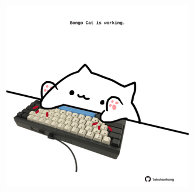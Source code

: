 <!-- built at 30/11/2023, 03:00:36 UTC -->
<p align="center">
  <img width="500" height="500" src="./ReadmeImage.svg">
</p>
